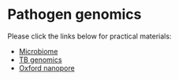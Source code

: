 # Pathogen genomics

Please click the links below for practical materials:
    
- [Microbiome](microbiome.md)
- [TB genomics](tb-genomics.md)
- [Oxford nanopore](third-generation-sequencing.md)